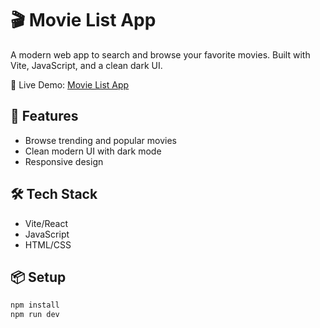 # 🎬 Movie List App

A modern web app to search and browse your favorite movies. Built with Vite, JavaScript, and a clean dark UI.

🔗 Live Demo: [Movie List App](https://Jairobuifranco.github.io/Movie-list-)

## 🚀 Features

- Browse trending and popular movies
- Clean modern UI with dark mode
- Responsive design

## 🛠 Tech Stack

- Vite/React
- JavaScript
- HTML/CSS

## 📦 Setup

```bash
npm install
npm run dev
